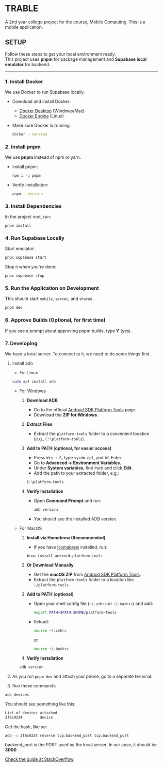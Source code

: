# TRABLE

A 2nd year college project for the course, Mobile Computing. This is a mobile application.

## SETUP

Follow these steps to get your local environment ready.  
This project uses **pnpm** for package management and **Supabase local emulator** for backend.

---

### 1. Install Docker

We use Docker to run Supabase locally.

- Download and install Docker:
    - [Docker Desktop](https://www.docker.com/products/docker-desktop/) (Windows/Mac)
    - [Docker Engine](https://docs.docker.com/engine/install/) (Linux)

- Make sure Docker is running:

    ```bash
    docker --version
    ```

### 2. Install pnpm

We use **pnpm** instead of npm or yarn.

- Install pnpm:

    ```bash
    npm i -g pnpm
    ```

- Verify Installation:

    ```bash
    pnpm --version
    ```

### 3. Install Dependencies

In the project root, run:

```bash
pnpm install
```

### 4. Run Supabase Locally

Start emulator:

```bash
pnpx supabase start
```

Stop it when you're done:

```bash
pnpx supabase stop
```

### 5. Run the Application on Development

This should start `mobile`, `server`, and `shared`.

```bash
pnpm dev
```

### 6. Approve Builds (Optional, for first time)

If you see a prompt about approving pnpm builds, type **Y** (yes).

### 7. Developing

We have a local server. To connect to it, we need to do some things first.

1. Install adb
    - For Linux

    ```bash
    sudo apt install adb
    ```

    - For Windows
        1. **Download ADB**
            - Go to the official [Android SDK Platform Tools](https://developer.android.com/studio/releases/platform-tools) page.
            - Download the **ZIP for Windows**.
        2. **Extract Files**
            - Extract the `platform-tools` folder to a convenient location (e.g., `C:\platform-tools`).

        3. **Add to PATH (optional, for easier access)**
            - Press `Win + R`, type `sysdm.cpl`, and hit Enter.
            - Go to **Advanced → Environment Variables**.
            - Under **System variables**, find `Path` and click **Edit**.
            - Add the path to your extracted folder, e.g.:

            ```bash
            C:\platform-tools
            ```

        4. **Verify Installation**
            - Open **Command Prompt** and run:

                ```bash
                adb version
                ```

            - You should see the installed ADB version.

    - For MacOS
        1. **Install via Homebrew (Recommended)**
            - If you have [Homebrew](https://brew.sh/) installed, run:

            ```sh
            brew install android-platform-tools
            ```

        2. **Or Download Manually**
            - Get the **macOS ZIP** from [Android SDK Platform Tools](https://developer.android.com/studio/releases/platform-tools).
            - Extract the `platform-tools` folder to a location like `~/platform-tools`.
        3. **Add to PATH (optional)**
            - Open your shell config file (`~/.zshrc` or `~/.bashrc`) and add:

                ```bash
                export PATH=$PATH:$HOME/platform-tools
                ```

            - Reload:

                ```bash
                source ~/.zshrc
                ```

                or

                ```bash
                source ~/.bashrc
                ```

        4. **Verify Installation**

        ```bash
        adb version
        ```

2. As you run `pnpm dev` and attach your phone, go to a separate terminal.
3. Run these commands

```bash
adb devices
```

You should see something like this:

```bash
List of devices attached
2f6c9234        device
```

Get the hash, like so:

```bash
adb -s 2f6c9234 reverse tcp:backend_port tcp:backend_port
```

backend_port is the PORT used by the local server. In our case, it should be **3000**

[Check the guide at StackOverflow](https://stackoverflow.com/questions/33704130/react-native-android-fetch-failing-on-connection-to-local-api)
